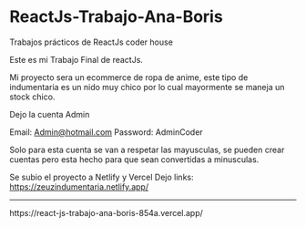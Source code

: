 # ReactJs-Trabajo-Ana-Boris
Trabajos prácticos de ReactJs coder house

Este es mi Trabajo Final de reactJs.

Mi proyecto sera un ecommerce de ropa de anime, 
este tipo de indumentaria es un nido muy chico 
por lo cual mayormente se maneja un stock chico.


Dejo la cuenta Admin

Email: Admin@hotmail.com
Password: AdminCoder

Solo para esta cuenta se van a respetar las mayusculas,
se pueden crear cuentas pero esta hecho para que sean 
convertidas a minusculas.

Se subio el proyecto a Netlify y Vercel
Dejo links:
https://zeuzindumentaria.netlify.app/
<hr>
https://react-js-trabajo-ana-boris-854a.vercel.app/

